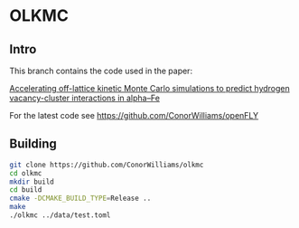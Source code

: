 # OLKMC

## Intro

This branch contains the code used in the paper: 

[Accelerating off-lattice kinetic Monte Carlo simulations to predict hydrogen vacancy-cluster interactions in alpha–Fe](https://doi.org/10.1016/j.actamat.2022.118452)

For the latest code see https://github.com/ConorWilliams/openFLY

## Building

```bash
git clone https://github.com/ConorWilliams/olkmc
cd olkmc
mkdir build 
cd build
cmake -DCMAKE_BUILD_TYPE=Release ..
make
./olkmc ../data/test.toml 
